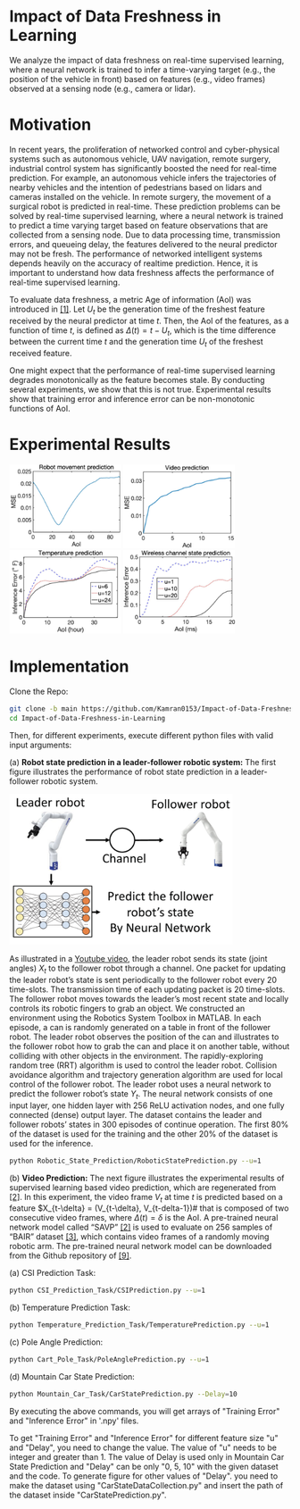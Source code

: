 # Impact of Data Freshness in Learning

We analyze the impact of data freshness on real-time supervised learning, where a neural network is trained to infer a time-varying target (e.g., the position of the vehicle in front) based on features (e.g., video frames) observed at a sensing node (e.g., camera or lidar). 

# Motivation
In recent years, the proliferation of networked control and cyber-physical systems such as autonomous vehicle, UAV navigation, remote surgery, industrial control system has significantly boosted the need for real-time prediction. For example, an autonomous vehicle infers the trajectories of
nearby vehicles and the intention of pedestrians based on lidars and cameras installed on the vehicle. In remote surgery, the
movement of a surgical robot is predicted in real-time. These prediction problems can be solved by real-time supervised
learning, where a neural network is trained to predict a time varying target based on feature observations that are collected
from a sensing node. Due to data processing time, transmission errors, and queueing delay, the features delivered to the neural
predictor may not be fresh. The performance of networked intelligent systems depends heavily on the accuracy of realtime
prediction. Hence, it is important to understand how data freshness affects the performance of real-time supervised
learning.

To evaluate data freshness, a metric Age of information (AoI) was introduced in [[1]](https://www.youtube.com/watch?v=_z4FHuu3-ag). Let $U_t$ be the generation time of the freshest feature received by the neural predictor at time $t$. Then, the AoI of the features, as a function of time $t$, is defined as $\Delta(t) = t-U_t$, which is the time difference between the current time $t$ and the generation time $U_t$ of the freshest received feature.

One might expect that the performance of real-time supervised learning degrades monotonically as the feature becomes stale. By conducting several experiments, we show that this is not true. Experimental results show that training error and inference error can be non-monotonic functions of AoI.

# Experimental Results
<p float="left">
  <img src="/RobotInferenceError.jpg" width="200" />
  <img src="/VideoInferenceError.jpg" width="200" /> 
  <img src="/TemperatureInferenceError.jpg" width="200" />
  <img src="/WirelessCSIInferenceError.jpg" width="200" />
</p>

# Implementation

Clone the Repo:
```sh
git clone -b main https://github.com/Kamran0153/Impact-of-Data-Freshness-in-Learning.git 
cd Impact-of-Data-Freshness-in-Learning
```

Then, for different experiments, execute different python files with valid input arguments:

(a) <b>Robot state prediction in a leader-follower robotic system:</b>
The first figure illustrates the performance of robot state prediction in
a leader-follower robotic system. 
<p float="left">
  <img src="/RoboticExperimentModel.png" width="400"></p>

As illustrated in a [Youtube video](https://www.youtube.com/watch?v=_z4FHuu3-ag), the leader robot sends its state (joint angles) $X_t$ to the follower robot through a channel. One packet for updating the leader robot’s state is sent periodically to the follower robot every 20 time-slots. The transmission time of each updating packet is 20 time-slots. The follower robot moves towards the leader’s most recent state and locally controls its robotic fingers to grab an object. We constructed an environment using the Robotics System Toolbox in MATLAB. In each episode, a can is randomly generated on a table in
front of the follower robot. The leader robot observes the position of the can and illustrates to the follower robot how to grab the can and place it on another table, without colliding with other objects in the environment. The rapidly-exploring random tree (RRT) algorithm is used to control the leader
robot. Collision avoidance algorithm and trajectory generation algorithm are used for local control of the follower robot. The leader robot uses a neural network to predict the follower robot’s state $Y_t$. The neural network consists of one input layer, one hidden layer with 256 ReLU activation nodes, and one fully connected (dense) output layer. The dataset contains the leader and follower robots’ states in 300 episodes of continue
operation. The first 80% of the dataset is used for the training and the other 20% of the dataset is used for the inference. 

```sh
python Robotic_State_Prediction/RoboticStatePrediction.py --u=1
```

(b) <b>Video Prediction:</b> The next figure illustrates the experimental results of supervised learning based video prediction, which are regenerated from
[[2]](https://arxiv.org/abs/1804.01523). In this experiment, the video frame $V_t$ at time $t$ is predicted based on a feature $X_{t-\delta} = (V_{t-\delta}, V_{t-delta-1})# that is composed of two consecutive video frames, where $\Delta(t) = \delta$ is the AoI. A pre-trained neural network model called “SAVP” [[2]](https://arxiv.org/abs/1804.01523) is used to evaluate on 256 samples of “BAIR” dataset [[3]](https://arxiv.org/abs/1710.05268), which contains video frames of a randomly moving robotic arm. The pre-trained neural network model can be downloaded from the Github repository of [[9]](https://arxiv.org/abs/1804.01523).

(a) CSI Prediction Task:

```sh
python CSI_Prediction_Task/CSIPrediction.py --u=1
```

(b) Temperature Prediction Task:
```sh
python Temperature_Prediction_Task/TemperaturePrediction.py --u=1
```
(c) Pole Angle Prediction:
```sh
python Cart_Pole_Task/PoleAnglePrediction.py --u=1
```
(d) Mountain Car State Prediction:
```sh
python Mountain_Car_Task/CarStatePrediction.py --Delay=10
```

By executing the above commands, you will get arrays of "Training Error" and "Inference Error" in '.npy' files.

To get "Training Error" and "Inference Error" for different feature size "u" and "Delay", you need to change the value. The value of "u" needs to be integer and greater than 1. The value of Delay is used only in Mountain Car State Prediction and "Delay" can be only "0, 5, 10" with the given dataset and the code. To generate figure for other values of "Delay". you need to make the dataset using "CarStateDataCollection.py" and insert the path of the dataset inside "CarStatePrediction.py".
